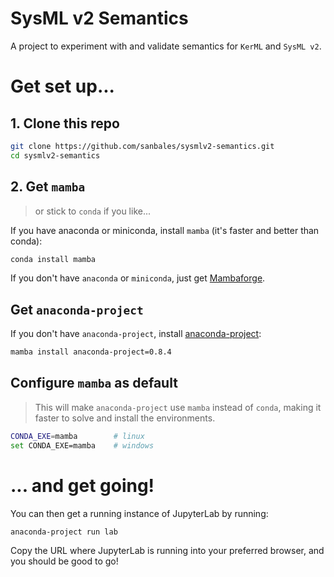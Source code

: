 # SysML v2 Semantics

A project to experiment with and validate semantics for `KerML` and `SysML v2`.

# Get set up...

## 1. Clone this repo

```bash
git clone https://github.com/sanbales/sysmlv2-semantics.git
cd sysmlv2-semantics
```

## 2. Get `mamba`

> or stick to `conda` if you like...

If you have anaconda or miniconda, install `mamba` (it's faster and better than conda):

```bash
conda install mamba
```

If you don't have `anaconda` or `miniconda`, just get [Mambaforge](https://github.com/conda-forge/miniforge/releases/tag/4.9.2-5).

## Get `anaconda-project`

If you don't have `anaconda-project`, install [anaconda-project](https://anaconda-project.readthedocs.io):

```bash
mamba install anaconda-project=0.8.4
```

## Configure `mamba` as default

> This will make `anaconda-project` use `mamba` instead of `conda`, making it faster to solve and install the environments.

```bash
CONDA_EXE=mamba        # linux
set CONDA_EXE=mamba    # windows
```

# ... and get going!

You can then get a running instance of JupyterLab by running:

```bash
anaconda-project run lab
```

Copy the URL where JupyterLab is running into your preferred browser, and you should be good to go!
